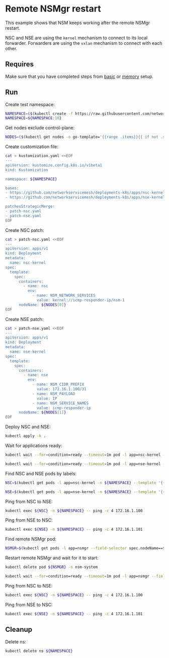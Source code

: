 # Remote NSMgr restart

This example shows that NSM keeps working after the remote NSMgr restart.

NSC and NSE are using the `kernel` mechanism to connect to its local forwarder.
Forwarders are using the `vxlan` mechanism to connect with each other.

## Requires

Make sure that you have completed steps from [basic](../../basic) or [memory](../../memory) setup.

## Run

Create test namespace:
```bash
NAMESPACE=($(kubectl create -f https://raw.githubusercontent.com/networkservicemesh/deployments-k8s/3f066ed0266d11efb36fbff5d3e458464e3d7874/examples/heal/namespace.yaml)[0])
NAMESPACE=${NAMESPACE:10}
```

Get nodes exclude control-plane:
```bash
NODES=($(kubectl get nodes -o go-template='{{range .items}}{{ if not .spec.taints  }}{{index .metadata.labels "kubernetes.io/hostname"}} {{end}}{{end}}'))
```

Create customization file:
```bash
cat > kustomization.yaml <<EOF
---
apiVersion: kustomize.config.k8s.io/v1beta1
kind: Kustomization

namespace: ${NAMESPACE}

bases:
- https://github.com/networkservicemesh/deployments-k8s/apps/nsc-kernel?ref=3f066ed0266d11efb36fbff5d3e458464e3d7874
- https://github.com/networkservicemesh/deployments-k8s/apps/nse-kernel?ref=3f066ed0266d11efb36fbff5d3e458464e3d7874

patchesStrategicMerge:
- patch-nsc.yaml
- patch-nse.yaml
EOF
```

Create NSC patch:
```bash
cat > patch-nsc.yaml <<EOF
---
apiVersion: apps/v1
kind: Deployment
metadata:
  name: nsc-kernel
spec:
  template:
    spec:
      containers:
        - name: nsc
          env:
            - name: NSM_NETWORK_SERVICES
              value: kernel://icmp-responder-ip/nsm-1
      nodeName: ${NODES[0]}
EOF

```
Create NSE patch:
```bash
cat > patch-nse.yaml <<EOF
---
apiVersion: apps/v1
kind: Deployment
metadata:
  name: nse-kernel
spec:
  template:
    spec:
      containers:
        - name: nse
          env:
            - name: NSM_CIDR_PREFIX
              value: 172.16.1.100/31
            - name: NSM_PAYLOAD
              value: IP
            - name: NSM_SERVICE_NAMES
              value: icmp-responder-ip
      nodeName: ${NODES[1]}
EOF
```

Deploy NSC and NSE:
```bash
kubectl apply -k .
```

Wait for applications ready:
```bash
kubectl wait --for=condition=ready --timeout=1m pod -l app=nsc-kernel -n ${NAMESPACE}
```
```bash
kubectl wait --for=condition=ready --timeout=1m pod -l app=nse-kernel -n ${NAMESPACE}
```

Find NSC and NSE pods by labels:
```bash
NSC=$(kubectl get pods -l app=nsc-kernel -n ${NAMESPACE} --template '{{range .items}}{{.metadata.name}}{{"\n"}}{{end}}')
```
```bash
NSE=$(kubectl get pods -l app=nse-kernel -n ${NAMESPACE} --template '{{range .items}}{{.metadata.name}}{{"\n"}}{{end}}')
```

Ping from NSC to NSE:
```bash
kubectl exec ${NSC} -n ${NAMESPACE} -- ping -c 4 172.16.1.100
```

Ping from NSE to NSC:
```bash
kubectl exec ${NSE} -n ${NAMESPACE} -- ping -c 4 172.16.1.101
```

Find remote NSMgr pod:
```bash
NSMGR=$(kubectl get pods -l app=nsmgr --field-selector spec.nodeName==${NODES[1]} -n nsm-system --template '{{range .items}}{{.metadata.name}}{{"\n"}}{{end}}')
```

Restart remote NSMgr and wait for it to start:
```bash
kubectl delete pod ${NSMGR} -n nsm-system
```
```bash
kubectl wait --for=condition=ready --timeout=1m pod -l app=nsmgr --field-selector spec.nodeName==${NODES[1]} -n nsm-system
```

Ping from NSC to NSE:
```bash
kubectl exec ${NSC} -n ${NAMESPACE} -- ping -c 4 172.16.1.100
```

Ping from NSE to NSC:
```bash
kubectl exec ${NSE} -n ${NAMESPACE} -- ping -c 4 172.16.1.101
```

## Cleanup

Delete ns:
```bash
kubectl delete ns ${NAMESPACE}
```
